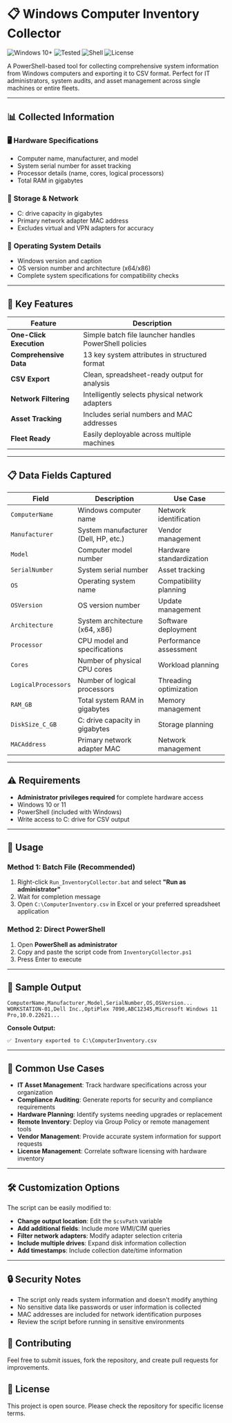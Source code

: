 # 📋 Windows Computer Inventory Collector

![Windows 10+](https://img.shields.io/badge/Windows-10%2F11-blue?logo=windows&logoColor=white)
![Tested](https://img.shields.io/badge/Tested-Yes-brightgreen)
![Shell](https://img.shields.io/badge/Shell-PowerShell-blue?logo=powershell&logoColor=white)
![License](https://img.shields.io/github/license/Emslyyy/windows-inventory-collector)

A PowerShell-based tool for collecting comprehensive system information from Windows computers and exporting it to CSV format. Perfect for IT administrators, system audits, and asset management across single machines or entire fleets.

---

## 📊 Collected Information

### 🖥️ **Hardware Specifications**
- Computer name, manufacturer, and model
- System serial number for asset tracking
- Processor details (name, cores, logical processors)
- Total RAM in gigabytes

### 💾 **Storage & Network**
- C: drive capacity in gigabytes
- Primary network adapter MAC address
- Excludes virtual and VPN adapters for accuracy

### 🔧 **Operating System Details**
- Windows version and caption
- OS version number and architecture (x64/x86)
- Complete system specifications for compatibility checks

---

## 🎯 Key Features

| Feature | Description |
|---------|-------------|
| **One-Click Execution** | Simple batch file launcher handles PowerShell policies |
| **Comprehensive Data** | 13 key system attributes in structured format |
| **CSV Export** | Clean, spreadsheet-ready output for analysis |
| **Network Filtering** | Intelligently selects physical network adapters |
| **Asset Tracking** | Includes serial numbers and MAC addresses |
| **Fleet Ready** | Easily deployable across multiple machines |

---

## 📋 Data Fields Captured

| Field | Description | Use Case |
|-------|-------------|----------|
| `ComputerName` | Windows computer name | Network identification |
| `Manufacturer` | System manufacturer (Dell, HP, etc.) | Vendor management |
| `Model` | Computer model number | Hardware standardization |
| `SerialNumber` | System serial number | Asset tracking |
| `OS` | Operating system name | Compatibility planning |
| `OSVersion` | OS version number | Update management |
| `Architecture` | System architecture (x64, x86) | Software deployment |
| `Processor` | CPU model and specifications | Performance assessment |
| `Cores` | Number of physical CPU cores | Workload planning |
| `LogicalProcessors` | Number of logical processors | Threading optimization |
| `RAM_GB` | Total system RAM in gigabytes | Memory management |
| `DiskSize_C_GB` | C: drive capacity in gigabytes | Storage planning |
| `MACAddress` | Primary network adapter MAC | Network management |

---

## ⚠️ Requirements

- **Administrator privileges required** for complete hardware access
- Windows 10 or 11
- PowerShell (included with Windows)
- Write access to C: drive for CSV output

---

## 🚀 Usage

### Method 1: Batch File (Recommended)
1. Right-click `Run_InventoryCollector.bat` and select **"Run as administrator"**
2. Wait for completion message
3. Open `C:\ComputerInventory.csv` in Excel or your preferred spreadsheet application

### Method 2: Direct PowerShell
1. Open **PowerShell as administrator**
2. Copy and paste the script code from `InventoryCollector.ps1`
3. Press Enter to execute

---

## 📄 Sample Output

```csv
ComputerName,Manufacturer,Model,SerialNumber,OS,OSVersion...
WORKSTATION-01,Dell Inc.,OptiPlex 7090,ABC12345,Microsoft Windows 11 Pro,10.0.22621...
```

**Console Output:**
```
✅ Inventory exported to C:\ComputerInventory.csv
```

---

## 🔧 Common Use Cases

- **IT Asset Management**: Track hardware specifications across your organization
- **Compliance Auditing**: Generate reports for security and compliance requirements  
- **Hardware Planning**: Identify systems needing upgrades or replacement
- **Remote Inventory**: Deploy via Group Policy or remote management tools
- **Vendor Management**: Provide accurate system information for support requests
- **License Management**: Correlate software licensing with hardware inventory

---

## 🛠️ Customization Options

The script can be easily modified to:
- **Change output location**: Edit the `$csvPath` variable
- **Add additional fields**: Include more WMI/CIM queries
- **Filter network adapters**: Modify adapter selection criteria
- **Include multiple drives**: Expand disk information collection
- **Add timestamps**: Include collection date/time information

---

## 🔒 Security Notes

- The script only reads system information and doesn't modify anything
- No sensitive data like passwords or user information is collected
- MAC addresses are included for network identification purposes
- Review the script before running in sensitive environments

## 🤝 Contributing

Feel free to submit issues, fork the repository, and create pull requests for improvements.

## 📘 License

This project is open source. Please check the repository for specific license terms.
